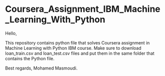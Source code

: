 # Coursera_Assignment_IBM_Machine_Learning_With_Python
Hello,

This repository contains python file that solves Coursera assignment in Machine Learning with Python IBM course.
Make sure to download loan_train.csv and loan_test.csv files and put them in the same folder that contains the Python file.

Best regards,
Mohamed Masmoudi.
